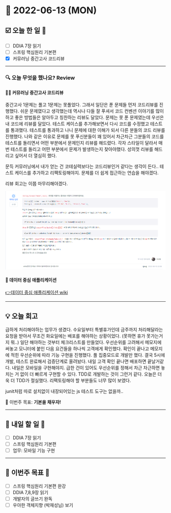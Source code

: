# 📆 2022-06-13 (MON)
## ☑️ 오늘 한 일 📑
- [ ] DDIA 7장 읽기
- [ ] 스프링 핵심원리 기본편
- [x] 커뮤러닝 중간고사 코드리뷰
***

### 🔍️ 오늘 무엇을 했나요? Review
#### 👩‍💻 커뮤러닝 중간고사 코드리뷰
중간고사 1문제는 풀고 1문제는 못풀었다. 그래서 일단은 푼 문제들 먼저 코드리뷰를 진행했다. 쉬운 문제였다고 생각했는데 역시나 다들 잘 푸셔서
코드 컨벤션 이야기를 많이 하고 좋은 방법들은 알아두고 칭찬하는 리뷰도 달았다. 문제는 못 푼 문제였는데 우선은 내 코드에 리뷰를 달았다. 
테스트 케이스를 추가해보면서 다시 코드를 수정했고 테스트를 통과했다. 테스트를 통과하고 나니 문제에 대한 이해가 되서 다른 분들의 코드 리뷰를 진행했다.
나와 같은 이유로 문제를 못 푸신분들이 꽤 있어서 차근차근 그분들의 코드를 테스트를 돌리면서 어떤 부분에서 문제인지 리뷰를 해드렸다. 
각자 스타일이 달라서 매번 테스트를 돌리고 어떤 부분에서 문제가 발생하는지 찾아야했다. 성의껏 리뷰를 해드리고 싶어서 더 열심히 했다. 

문득 커뮤러닝에서 내가 얻는 건 코테실력보다는 코드리뷰인거 같다는 생각이 든다.. 테스트 케이스를 추가하고 리팩토링해야지. 문제를 더 쉽게 접근하는 연습을 해야겠다.

리뷰 회고는 이쯤 마무리해야겠다.

![리뷰](img/코드리뷰2주차.png)

#### 📗 데이터 중심 애플리케이션 
   
[👉데이터 중심 애플리케이션 wiki](https://codesoom-bookclub.notion.site/f2e834292817487a8d9429520de81ef1)

***

## 💡 오늘 회고
급하게 처리해야하는 업무가 생겼다. 수요일부터 특별휴가인데 금주까지 처리해달라는 요청을 받아서 무조건 화요일에는 배포를 해야하는 상황이었다. 
(못하면 휴가 못가는거지 뭐..) 
일단 해야하는 것부터 체크리스트를 만들었다. 우선순위를 고려해서 메모지에 써놓고 모니터에 붙인 다음 요건들을 하나씩 고객에게 확인했다. 
확인이 끝나고 메모지에 적힌 우선순위에 따라 기능 구현을 진행했다. 풀 집중모드로 개발만 했다. 결국 5시에 개발, 테스트 완료해서 검증단계로 올려놨다. 
내일 고객 확인 끝나면 배포하면 끝날거같다. 내일은 모바일을 구현해야지. 급한 건이 있어도 우선순위를 정해서 차근 차근하면 놓치는 거 없이 
더 빠르게 구현할 수 있다. TDD로 개발하는 것이 그런거 같다. 오늘은 더욱 더 TDD가 절실했다. 리팩토링해야 할 부분들도 너무 많이 보였다. 

junit처럼 따로 설치없이 내장되어있는 js 테스트 도구는 없을까..


🎯 이번주 목표: **기본을 채우자!**

***

## 🎯 내일 할 일 🎯
- [ ] DDIA 7장 읽기
- [ ] 스프링 핵심원리 기본편
- [ ] 업무: 모바일 기능 구현

***

## 🏁 이번주 목표 🏁
- [ ] 스프링 핵심원리 기본편 완강
- [ ] DDIA 7,8,9장 읽기
- [ ] 개발자의 글쓰기 완독
- [ ] 우아한 객체지향 (박재성님) 보기
